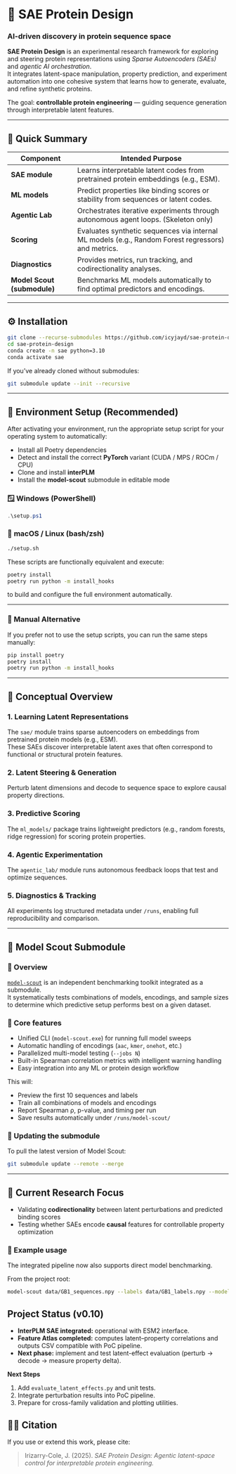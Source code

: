 # 🧬 SAE Protein Design

### **AI-driven discovery in protein sequence space**

**SAE Protein Design** is an experimental research framework for exploring and steering protein representations using *Sparse Autoencoders (SAEs)* and *agentic AI orchestration*.  
It integrates latent-space manipulation, property prediction, and experiment automation into one cohesive system that learns how to generate, evaluate, and refine synthetic proteins.

The goal: **controllable protein engineering** — guiding sequence generation through interpretable latent features.

---

## 🚀 Quick Summary

| Component | Intended Purpose |
|------------|----------|
| **SAE module** | Learns interpretable latent codes from pretrained protein embeddings (e.g., ESM). |
| **ML models** | Predict properties like binding scores or stability from sequences or latent codes. |
| **Agentic Lab** | Orchestrates iterative experiments through autonomous agent loops. (Skeleton only) |
| **Scoring** | Evaluates synthetic sequences via internal ML models (e.g., Random Forest regressors) and metrics. |
| **Diagnostics** | Provides metrics, run tracking, and codirectionality analyses. |
| **Model Scout (submodule)** | Benchmarks ML models automatically to find optimal predictors and encodings. |

---

## ⚙️ Installation

```bash
git clone --recurse-submodules https://github.com/icyjayd/sae-protein-design.git
cd sae-protein-design
conda create -n sae python=3.10
conda activate sae
```

If you’ve already cloned without submodules:
```bash
git submodule update --init --recursive
```

---

## 🚀 Environment Setup (Recommended)

After activating your environment, run the appropriate setup script for your operating system to automatically:

- Install all Poetry dependencies  
- Detect and install the correct **PyTorch** variant (CUDA / MPS / ROCm / CPU)  
- Clone and install **interPLM**  
- Install the **model-scout** submodule in editable mode  

### 🪟 **Windows (PowerShell)**
```powershell
.\setup.ps1
```

### 🐧 **macOS / Linux (bash/zsh)**
```bash
./setup.sh
```

These scripts are functionally equivalent and execute:

```bash
poetry install
poetry run python -m install_hooks
```

to build and configure the full environment automatically.

---

### 🧩 Manual Alternative
If you prefer not to use the setup scripts, you can run the same steps manually:

```bash
pip install poetry
poetry install
poetry run python -m install_hooks
```

---

## 🧠 Conceptual Overview

### 1. **Learning Latent Representations**
The `sae/` module trains sparse autoencoders on embeddings from pretrained protein models (e.g., ESM).  
These SAEs discover interpretable latent axes that often correspond to functional or structural protein features.

### 2. **Latent Steering & Generation**
Perturb latent dimensions and decode to sequence space to explore causal property directions.

### 3. **Predictive Scoring**
The `ml_models/` package trains lightweight predictors (e.g., random forests, ridge regression) for scoring protein properties.

### 4. **Agentic Experimentation**
The `agentic_lab/` module runs autonomous feedback loops that test and optimize sequences.

### 5. **Diagnostics & Tracking**
All experiments log structured metadata under `/runs`, enabling full reproducibility and comparison.

---

## 🧩 Model Scout Submodule

### 🔹 Overview
[`model-scout`](https://github.com/icyjayd/model-scout) is an independent benchmarking toolkit integrated as a submodule.  
It systematically tests combinations of models, encodings, and sample sizes to determine which predictive setup performs best on a given dataset.

### 🔹 Core features
- Unified CLI (`model-scout.exe`) for running full model sweeps  
- Automatic handling of encodings (`aac`, `kmer`, `onehot`, etc.)  
- Parallelized multi-model testing (`--jobs N`)  
- Built-in Spearman correlation metrics with intelligent warning handling  
- Easy integration into any ML or protein design workflow



This will:
- Preview the first 10 sequences and labels  
- Train all combinations of models and encodings  
- Report Spearman ρ, p-value, and timing per run  
- Save results automatically under `/runs/model-scout/`

### 🔹 Updating the submodule
To pull the latest version of Model Scout:
```bash
git submodule update --remote --merge
```

---

## 🧪 Current Research Focus
- Validating **codirectionality** between latent perturbations and predicted binding scores  
- Testing whether SAEs encode **causal** features for controllable property optimization  


### 🔹 Example usage
The integrated pipeline now also supports direct model benchmarking.

From the project root:
```bash
model-scout data/GB1_sequences.npy --labels data/GB1_labels.npy --models rf ridge svr --encodings aac kmer --n-samples 1000 5000 all --jobs 5
```

## Project Status (v0.10)

- **InterPLM SAE integrated:** operational with ESM2 interface.
- **Feature Atlas completed:** computes latent–property correlations and outputs CSV compatible with PoC pipeline.
- **Next phase:** implement and test latent-effect evaluation (perturb → decode → measure property delta).

**Next Steps**
1. Add `evaluate_latent_effects.py` and unit tests.
2. Integrate perturbation results into PoC pipeline.
3. Prepare for cross-family validation and plotting utilities.


## 🧑‍🔬 Citation

If you use or extend this work, please cite:

> Irizarry-Cole, J. (2025). *SAE Protein Design: Agentic latent-space control for interpretable protein engineering.*
